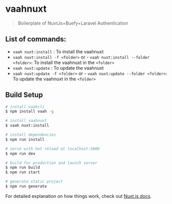 # vaahnuxt

> Boilerplate of NuxtJs+Buefy+Laravel Authentication


## List of commands:
- `vaah nuxt:install` : To install the vaahnuxt
- `vaah nuxt:install -f <folder>` or - `vaah nuxt:install --folder <folder>`: To install the vaahnuxt in the `<folder>`
- `vaah nuxt:update` : To update the vaahnuxt
- `vaah nuxt:update -f <folder>` or - `vaah nuxt:update --folder <folder>`: To update the vaahnuxt in the `<folder>`


## Build Setup

``` bash
# install vaahcli
$ npm install vaah -g

# install vaahnuxt
$ vaah nuxt:install

# install dependencies
$ npm run install

# serve with hot reload at localhost:3000
$ npm run dev

# build for production and launch server
$ npm run build
$ npm run start

# generate static project
$ npm run generate
```


For detailed explanation on how things work, check out [Nuxt.js docs](https://nuxtjs.org).
